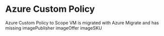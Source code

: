 # Azure Custom Policy
Azure Custom Policy to Scope VM is migrated with Azure Migrate and has missing  imagePublisher imageOffer imageSKU 
